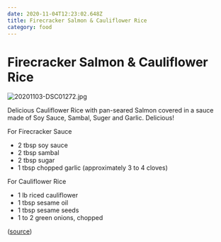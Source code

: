 ```yaml
---
date: 2020-11-04T12:23:02.648Z
title: Firecracker Salmon & Cauliflower Rice
category: food
---
```


# Firecracker Salmon & Cauliflower Rice

![20201103-DSC01272.jpg](https://d3khpbv2gxh34v.cloudfront.net/r/notes/20201103-DSC01272-720.jpg "1.5")

Delicious Cauliflower Rice with pan-seared Salmon covered in a sauce made of Soy Sauce, Sambal, Suger and Garlic. Delicious!

For Firecracker Sauce

* 2 tbsp soy sauce
* 2 tbsp sambal
* 2 tbsp sugar
* 1 tbsp chopped garlic (approximately 3 to 4 cloves)

For Cauliflower Rice

* 1 lb riced cauliflower
* 1 tbsp sesame oil
* 1 tbsp sesame seeds
* 1 to 2 green onions, chopped

([source](https://seonkyounglongest.com/firecracker-salmon/))
